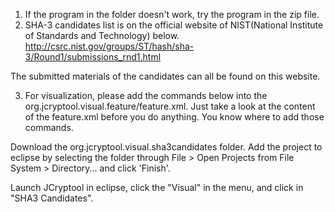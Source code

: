 1. If the program in the folder doesn't work, try the program in the zip file.
2. SHA-3 candidates list is on the official website of NIST(National Institute of Standards and Technology) below.
http://csrc.nist.gov/groups/ST/hash/sha-3/Round1/submissions_rnd1.html

The submitted materials of the candidates can all be found on this website. 

3.  For visualization, please add the commands below into the org.jcryptool.visual.feature/feature.xml. Just take a look at the content of the feature.xml before you do anything. You know where to add those commands.

   <plugin
         id="org.jcryptool.visual.sha3candidates"
         download-size="0"
         install-size="0"
         version="0.0.0"
         unpack="false"/>

Download the org.jcryptool.visual.sha3candidates folder. Add the project to eclipse by selecting the folder through File > Open Projects from File System > Directory... and click 'Finish'. 

Launch JCryptool in eclipse, click the "Visual" in the menu, and click in "SHA3 Candidates". 
